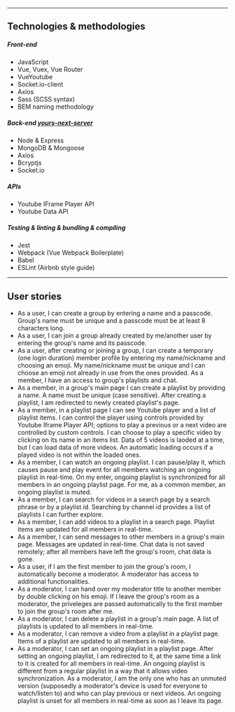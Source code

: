 ----
## Technologies & methodologies
##### Front-end
- JavaScript
- Vue, Vuex, Vue Router
- VueYoutube
- Socket.io-client
- Axios
- Sass (SCSS syntax)
- BEM naming methodology

##### Back-end [yours-next-server](https://github.com/sukcinitas/yours-next-server)
- Node & Express
- MongoDB & Mongoose
- Axios
- Bcryptjs
- Socket.io

##### APIs
- Youtube IFrame Player API
- Youtube Data API

##### Testing & linting & bundling & compiling
- Jest
- Webpack (Vue Webpack Boilerplate)
- Babel
- ESLint (Airbnb style guide)

----
## User stories
- As a user, I can create a group by entering a name and a passcode. Group's name must be unique and a passcode must be at least 8 characters long.
- As a user, I can join a group already created by me/another user by entering the group's name and its passcode.
- As a user, after creating or joining a group, I can create a temporary (one login duration) member profile by entering my name/nickname and choosing an emoji. My name/nickname must be unique and I can choose an emoji not already in use from the ones provided. As a member, I have an access to group's playlists and chat.
- As a member, in a group's main page I can create a playlist by providing a name. A name must be unique (case sensitive). After creating a playlist, I am redirected to newly created playlist's page.
- As a member, in a playlist page I can see Youtube player and a list of playlist items. I can control the player using controls provided by Youtube Iframe Player API; options to play a previous or a next video are controlled by custom controls. I can choose to play a specific video by clicking on its name in an items list. Data of 5 videos is laoded at a time, but I can load data of more videos. An automatic loading occurs if a played video is not within the loaded ones.
- As a member, I can watch an ongoing playlist. I can pause/play it, which causes pause and play event for all members watching an ongoing playlist in real-time. On my enter, ongoing playlist is synchronized for all members in an ongoing playlist page. For me, as a common member, an ongoing playlist is muted.
- As a member, I can search for videos in a search page by a search phrase or by a playlist id. Searching by channel id provides a list of playlists I can further explore. 
- As a member, I can add videos to a playlist in a search page. Playlist items are updated for all members in real-time. 
- As a member, I can send messages to other members in a group's main page. Messages are updated in real-time. Chat data is not saved remotely; after all members have left the group's room, chat data is gone.  
- As a user, if I am the first member to join the group's room, I automatically become a moderator. A moderator has access to additional functionalities.
- As a moderator, I can hand over my moderator title to another member by double clicking on his emoji. If I leave the group's room as a moderator, the priveleges are passed automatically to the first member to join the group's room after me.
- As a moderator, I can delete a playlist in a group's main page. A list of playlists is updated to all members in real-time.
- As a moderator, I can remove a video from a playlist in a playlist page. Items of a playlist are updated to all members in real-time.
- As a moderator, I can set an ongoing playlist in a playlist page. After setting an ongoing playlist, I am redirected to it, at the same time a link to it is created for all members in real-time. An ongoing playlist is different from a regular playlist in a way that it allows video synchronization. As a moderator, I am the only one who has an unmuted version (supposedly a moderator's device is used for everyone to watch/listen to) and who can play previous or next videos. An ongoing playlist is unset for all members in real-time as soon as I leave its page.
